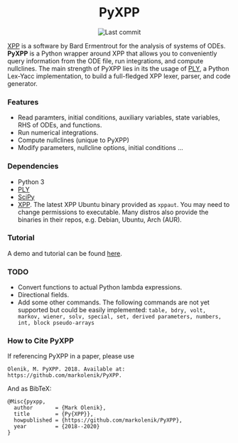 <div align="center">

# PyXPP

![Last commit](https://img.shields.io/github/last-commit/markolenik/PyXPP/master)

</div>

[XPP](http://www.math.pitt.edu/%7Ebard/xpp/xpp.html) is a software by Bard Ermentrout for the analysis of systems of ODEs. **PyXPP** is a Python wrapper around XPP that allows you to conveniently query information from the ODE file, run integrations, and compute nullclines. The main strength of PyXPP lies in its the usage of [PLY](https://github.com/dabeaz/ply), a Python Lex-Yacc implementation, to build a full-fledged XPP lexer, parser, and code generator.


### Features
- Read paramters, initial conditions, auxiliary variables, state variables, RHS of ODEs, and functions.
- Run numerical integrations.
- Compute nullclines (unique to PyXPP)
- Modify parameters, nullcline options, initial conditions ...

### Dependencies
- Python 3
- [PLY](https://github.com/dabeaz/ply)
- [SciPy](https://www.scipy.org/)
- [XPP](http://www.math.pitt.edu/%7Ebard/xpp/xpp.html). The latest XPP Ubuntu binary provided as `xppaut`. You may need to change permissions to executable. Many distros also provide the binaries in their repos, e.g. Debian, Ubuntu, Arch (AUR).

### Tutorial
A demo and tutorial can be found [here](https://github.com/markolenik/PyXPP/blob/master/wiki/demo/demo.ipynb).

### TODO
- Convert functions to actual Python lambda expressions.
- Directional fields.
- Add some other commands. The following commands are not yet supported but could be easily implemented: `table, bdry, volt, markov, wiener, solv, special, set, derived parameters, numbers, int, block pseudo-arrays`

### How to Cite PyXPP

If referencing PyXPP in a paper, please use

`Olenik, M. PyXPP. 2018. Available at: https://github.com/markolenik/PyXPP.`

And as BibTeX:

```
@Misc{pyxpp,
  author       = {Mark Olenik},
  title        = {Py{XPP}},
  howpublished = {https://github.com/markolenik/PyXPP},
  year         = {2018--2020}
}
```
